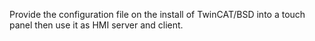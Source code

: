 Provide the configuration file on the install of TwinCAT/BSD into a touch panel then use it as HMI server and client.
